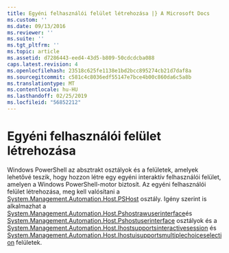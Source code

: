 ```yaml
---
title: Egyéni felhasználói felület létrehozása |} A Microsoft Docs
ms.custom: ''
ms.date: 09/13/2016
ms.reviewer: ''
ms.suite: ''
ms.tgt_pltfrm: ''
ms.topic: article
ms.assetid: d7286443-eed4-43d5-b809-50cdcdcba088
caps.latest.revision: 4
ms.openlocfilehash: 23518c625fe1138e1bd2bcc895274cb21d7daf8a
ms.sourcegitcommit: c581c4c8036edf55147e7bce4b00c860da6c5a8b
ms.translationtype: MT
ms.contentlocale: hu-HU
ms.lasthandoff: 02/25/2019
ms.locfileid: "56852212"
---
```

# <a name="creating-a-custom-user-interface"></a>Egyéni felhasználói felület létrehozása

Windows PowerShell az absztrakt osztályok és a felületek, amelyek lehetővé teszik, hogy hozzon létre egy egyéni interaktív felhasználói felület, amelyen a Windows PowerShell-motor biztosít. Az egyéni felhasználói felület létrehozása, meg kell valósítani a [System.Management.Automation.Host.PSHost](/dotnet/api/System.Management.Automation.Host.PSHost) osztály. Igény szerint is alkalmazhat a [System.Management.Automation.Host.Pshostrawuserinterface](/dotnet/api/System.Management.Automation.Host.PSHostRawUserInterface)és [System.Management.Automation.Host.Pshostuserinterface](/dotnet/api/System.Management.Automation.Host.PSHostUserInterface) osztályok és a [System.Management.Automation.Host.Ihostsupportsinteractivesession](/dotnet/api/System.Management.Automation.Host.IHostSupportsInteractiveSession) és [System.Management.Automation.Host.Ihostuisupportsmultiplechoiceselection](/dotnet/api/System.Management.Automation.Host.IHostUISupportsMultipleChoiceSelection) felületek.
